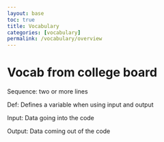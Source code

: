 ```yaml
---
layout: base
toc: true
title: Vocabulary
categories: [vocabulary]
permalink: /vocabulary/overview
---
```


# Vocab from college board

Sequence: two or more lines

Def: Defines a variable when using input and output

Input: Data going into the code

Output: Data coming out of the code
